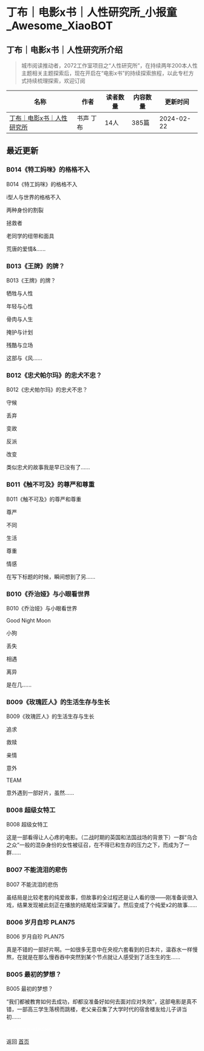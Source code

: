 # 丁布｜电影x书｜人性研究所_小报童_Awesome_XiaoBOT

## 丁布｜电影x书｜人性研究所介绍
> 城市阅读推动者，2072工作室项目之“人性研究所”，在持续两年200本人性主题相关主题探索后，现在开启在“电影x书”的持续探索旅程，以此专栏方式持续梳理探索，欢迎订阅  
  


|名称|作者|读者数量|内容数量|更新时间|
|---|---|---|---|---|
|[丁布｜电影x书｜人性研究所](https://xiaobot.net/p/2032?refer=0b133df9-27dc-423b-8101-639049001c13)|书声 丁布|14人|385篇|2024-02-22|

## 最近更新
### B014《特工妈咪》的格格不入

B014《特工妈咪》的格格不入

i型人与世界的格格不入

两种身份的割裂

拯救者

老同学的纽带和面具

荒唐的爱情&......

### B013《王牌》的牌？

B013《王牌》的牌？

牺牲与人性

年轻与心性

骨肉与人生

掩护与计划

残酷与立场

这部与《风......

### B012《忠犬帕尔玛》的忠犬不忠？

B012《忠犬帕尔玛》的忠犬不忠？

守候

丢弃

变故

反派

改变

类似忠犬的故事我是早已没有了......

### B011《触不可及》的尊严和尊重

B011《触不可及》的尊严和尊重

尊严

不同

生活

尊重

情感

在写下标题的时候，瞬间想到了另......

### B010《乔治娅》与小眼看世界

B010《乔治娅》与小眼看世界

Good Night Moon

小狗

丢失

相遇

离异

是在几......

### B009《玫瑰匠人》的生活生存与生长

B009《玫瑰匠人》的生活生存与生长

追求

救赎

亲情

意外

TEAM

意外遇到一部好片，虽然......

### B008 超级女特工

B008 超级女特工

这是一部看得让人心疼的电影。（二战时期的英国和法国战场的背景下）一群“乌合之众”一般的混杂身份的女性被征召，在不得已和生存的压力之下，而成为了一群......

### B007 不能流泪的悲伤

B007 不能流泪的悲伤

虽结局是比较老套的纯爱故事，但故事的全过程还是让人看的很——刚准备说很入戏，结果发现被此刻正在播放的结尾给深深骗了。然后变成了个纯爱x2的故事......

### B006 岁月自珍 PLAN75

B006 岁月自珍 PLAN75

真是不错的一部好片啊。一如很多无意中在央视六套看到的日本片，温吞水一样慢熬，在就是在那么慢吞吞中突然到某个节点就让人感受到了活生生的生......

### B005 最初的梦想？

B005 最初的梦想？

“我们都被教育如何去成功，却都没准备好如何去面对应对失败”，这部电影是真不错，一部高三学生落榜而跳楼，老父亲召集了大学时代的宿舍楼友给儿子讲当初......


<a href="https://github.com/Reno9527/awesome-xiaobot" style="color: white; text-decoration: none;">awesome-xiaobot</a>

返回 [首页](../README.md)
